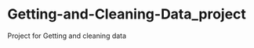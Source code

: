 Getting-and-Cleaning-Data_project
=================================

Project for Getting and cleaning data
